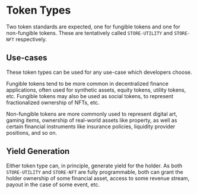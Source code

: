 # Token Types

Two token standards are expected, one for fungible tokens and one for non-fungible tokens. These are tentatively called `STORE-UTILITY` and `STORE-NFT` respectively.

## Use-cases

These token types can be used for any use-case which developers choose.

Fungible tokens tend to be more common in decentralized finance applications, often used for synthetic assets, equity tokens, utility tokens, etc. Fungible tokens may also be used as social tokens, to represent fractionalized ownership of NFTs, etc.

Non-fungible tokens are more commonly used to represent digital art, gaming items, ownership of real-world assets like property, as well as certain financial instruments like insurance policies, liquidity provider positions, and so on.

## Yield Generation

Either token type can, in principle, generate yield for the holder. As both `STORE-UTILITY` and `STORE-NFT` are fully programmable, both can grant the holder ownership of some financial asset, access to some revenue stream, payout in the case of some event, etc.

